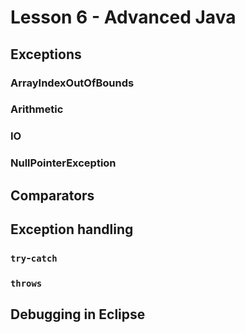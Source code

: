 # Lesson 6 - Advanced Java

## Exceptions

### ArrayIndexOutOfBounds

### Arithmetic

### IO

### NullPointerException

## Comparators

## Exception handling

### `try`-`catch`

### `throws`

## Debugging in Eclipse